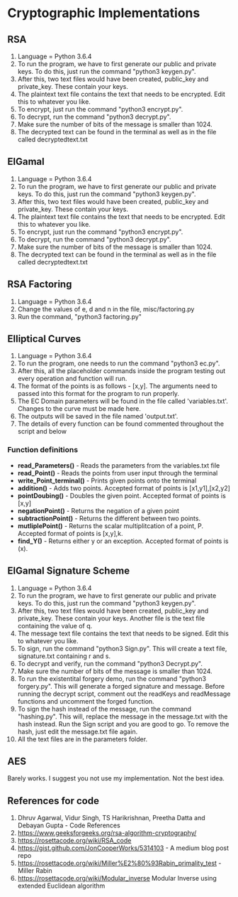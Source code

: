 # Cryptographic Implementations

## RSA 
1. Language = Python 3.6.4
2. To run the program, we have to first generate our public and private keys. To do this, just run the command
"python3 keygen.py".
3. After this, two text files would have been created, public_key and private_key. These contain your keys.
4. The plaintext text file contains the text that needs to be encrypted. Edit this to whatever you like. 
5. To encrypt, just run the command "python3 encrypt.py".
6. To decrypt, run the command "python3 decrypt.py".
7. Make sure the number of bits of the message is smaller than 1024.
8. The decrypted text can be found in the terminal as well as in the file called decryptedtext.txt

## ElGamal
1. Language = Python 3.6.4
2. To run the program, we have to first generate our public and private keys. To do this, just run the command
"python3 keygen.py".
3. After this, two text files would have been created, public_key and private_key. These contain your keys.
4. The plaintext text file contains the text that needs to be encrypted. Edit this to whatever you like. 
5. To encrypt, just run the command "python3 encrypt.py".
6. To decrypt, run the command "python3 decrypt.py".
7. Make sure the number of bits of the message is smaller than 1024.
8. The decrypted text can be found in the terminal as well as in the file called decryptedtext.txt

## RSA Factoring
1. Language = Python 3.6.4
2. Change the values of e, d and n in the file, misc/factoring.py
3. Run the command, "python3 factoring.py"

## Elliptical Curves
1. Language = Python 3.6.4
2. To run the program, one needs to run the command "python3 ec.py".
3. After this, all the placeholder commands inside the program testing out every operation and function will run.
4. The format of the points is as follows - [x,y]. The arguments need to passed into this format for the program to run properly.
5. The EC Domain parameters will be found in the file called 'variables.txt'. Changes to the curve must be made here.
6. The outputs will be saved in the file named 'output.txt'.
7. The details of every function can be found commented throughout the script and below

### Function definitions
* **read_Parameters()** - Reads the parameters from the variables.txt file
* **read_Point()** - Reads the points from user input through the terminal
* **write_Point_terminal()** - Prints given points onto the terminal
* **addition()** - Adds two points. Accepted format of points is [x1,y1],[x2,y2]
* **pointDoubing()** - Doubles the given point. Accepted format of points is [x,y]
* **negationPoint()** - Returns the negation of a given point
* **subtractionPoint()** - Returns the different between two points.
* **mutliplePoint()** - Returns the scalar multiplitcation of a point, P. Accepted format of points is [x,y],k.
* **find_Y()** - Returns either y or an exception. Accepted format of points is (x).



## ElGamal Signature Scheme
1. Language = Python 3.6.4
2. To run the program, we have to first generate our public and private keys. To do this, just run the command
"python3 keygen.py".
3. After this, two text files would have been created, public_key and private_key. These contain your keys. Another file is the text file containing the value of q.
4. The message text file contains the text that needs to be signed. Edit this to whatever you like. 
5. To sign,  run the command "python3 Sign.py". This will create a text file, signature.txt containing r and s.
6. To decrypt and verify, run the command "python3 Decrypt.py".
7. Make sure the number of bits of the message is smaller than 1024.
8. To run the existentital forgery demo, run the command "python3 forgery.py". This will generate a forged signature and message. Before running the decrypt script, comment out the readKeys and readMessage functions and uncomment the forged function.
9. To sign the hash instead of the message, run the command "hashing.py". This will, replace the message in the message.txt with the hash instead. Run the Sign script and you are good to go. To remove the hash, just edit the message.txt file again. 
10. All the text files are in the parameters folder.


## AES
Barely works. I suggest you not use my implementation. Not the best idea.
## References for code
1. Dhruv Agarwal, Vidur Singh, TS Harikrishnan, Preetha Datta and Debayan Gupta - Code References
2. https://www.geeksforgeeks.org/rsa-algorithm-cryptography/
3. https://rosettacode.org/wiki/RSA_code
4. https://gist.github.com/JonCooperWorks/5314103 - A medium blog post repo
5. https://rosettacode.org/wiki/Miller%E2%80%93Rabin_primality_test - Miller Rabin
6. https://rosettacode.org/wiki/Modular_inverse Modular Inverse using extended Euclidean algorithm
